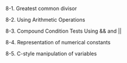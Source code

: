 8-1. Greatest common divisor

8-2. Using Arithmetic Operations

8-3. Compound Condition Tests Using && and ||

8-4. Representation of numerical constants

8-5. C-style manipulation of variables